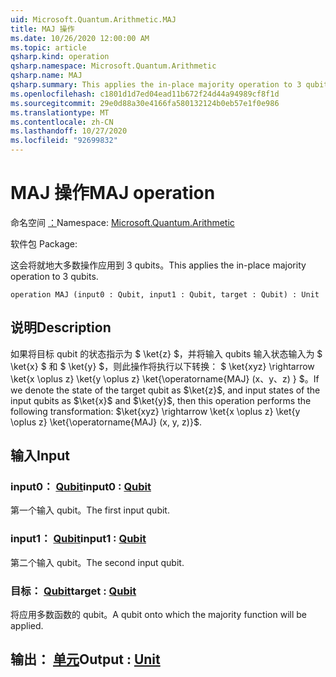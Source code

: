 ```yaml
---
uid: Microsoft.Quantum.Arithmetic.MAJ
title: MAJ 操作
ms.date: 10/26/2020 12:00:00 AM
ms.topic: article
qsharp.kind: operation
qsharp.namespace: Microsoft.Quantum.Arithmetic
qsharp.name: MAJ
qsharp.summary: This applies the in-place majority operation to 3 qubits.
ms.openlocfilehash: c1801d1d7ed04ead11b672f24d44a94989cf8f1d
ms.sourcegitcommit: 29e0d88a30e4166fa580132124b0eb57e1f0e986
ms.translationtype: MT
ms.contentlocale: zh-CN
ms.lasthandoff: 10/27/2020
ms.locfileid: "92699832"
---
```

# <a name="maj-operation"></a><span data-ttu-id="61837-102">MAJ 操作</span><span class="sxs-lookup"><span data-stu-id="61837-102">MAJ operation</span></span>

<span data-ttu-id="61837-103">命名空间 [：](xref:Microsoft.Quantum.Arithmetic)</span><span class="sxs-lookup"><span data-stu-id="61837-103">Namespace: [Microsoft.Quantum.Arithmetic](xref:Microsoft.Quantum.Arithmetic)</span></span>

<span data-ttu-id="61837-104">软件包 [](https://nuget.org/packages/)</span><span class="sxs-lookup"><span data-stu-id="61837-104">Package: [](https://nuget.org/packages/)</span></span>


<span data-ttu-id="61837-105">这会将就地大多数操作应用到 3 qubits。</span><span class="sxs-lookup"><span data-stu-id="61837-105">This applies the in-place majority operation to 3 qubits.</span></span>

```qsharp
operation MAJ (input0 : Qubit, input1 : Qubit, target : Qubit) : Unit
```


## <a name="description"></a><span data-ttu-id="61837-106">说明</span><span class="sxs-lookup"><span data-stu-id="61837-106">Description</span></span>

<span data-ttu-id="61837-107">如果将目标 qubit 的状态指示为 $ \ket{z} $，并将输入 qubits 输入状态输入为 $ \ket{x} $ 和 $ \ket{y} $，则此操作将执行以下转换： $ \ket{xyz} \rightarrow \ket{x \oplus z} \ket{y \oplus z} \ket{\operatorname{MAJ} (x、y、z) } $。</span><span class="sxs-lookup"><span data-stu-id="61837-107">If we denote the state of the target qubit as $\ket{z}$, and input states of the input qubits as $\ket{x}$ and $\ket{y}$, then this operation performs the following transformation: $\ket{xyz} \rightarrow \ket{x \oplus z} \ket{y \oplus z} \ket{\operatorname{MAJ} (x, y, z)}$.</span></span>

## <a name="input"></a><span data-ttu-id="61837-108">输入</span><span class="sxs-lookup"><span data-stu-id="61837-108">Input</span></span>

### <a name="input0--qubit"></a><span data-ttu-id="61837-109">input0： [Qubit](xref:microsoft.quantum.lang-ref.qubit)</span><span class="sxs-lookup"><span data-stu-id="61837-109">input0 : [Qubit](xref:microsoft.quantum.lang-ref.qubit)</span></span>

<span data-ttu-id="61837-110">第一个输入 qubit。</span><span class="sxs-lookup"><span data-stu-id="61837-110">The first input qubit.</span></span>


### <a name="input1--qubit"></a><span data-ttu-id="61837-111">input1： [Qubit](xref:microsoft.quantum.lang-ref.qubit)</span><span class="sxs-lookup"><span data-stu-id="61837-111">input1 : [Qubit](xref:microsoft.quantum.lang-ref.qubit)</span></span>

<span data-ttu-id="61837-112">第二个输入 qubit。</span><span class="sxs-lookup"><span data-stu-id="61837-112">The second input qubit.</span></span>


### <a name="target--qubit"></a><span data-ttu-id="61837-113">目标： [Qubit](xref:microsoft.quantum.lang-ref.qubit)</span><span class="sxs-lookup"><span data-stu-id="61837-113">target : [Qubit](xref:microsoft.quantum.lang-ref.qubit)</span></span>

<span data-ttu-id="61837-114">将应用多数函数的 qubit。</span><span class="sxs-lookup"><span data-stu-id="61837-114">A qubit onto which the majority function will be applied.</span></span>



## <a name="output--unit"></a><span data-ttu-id="61837-115">输出： [单元](xref:microsoft.quantum.lang-ref.unit)</span><span class="sxs-lookup"><span data-stu-id="61837-115">Output : [Unit](xref:microsoft.quantum.lang-ref.unit)</span></span>

